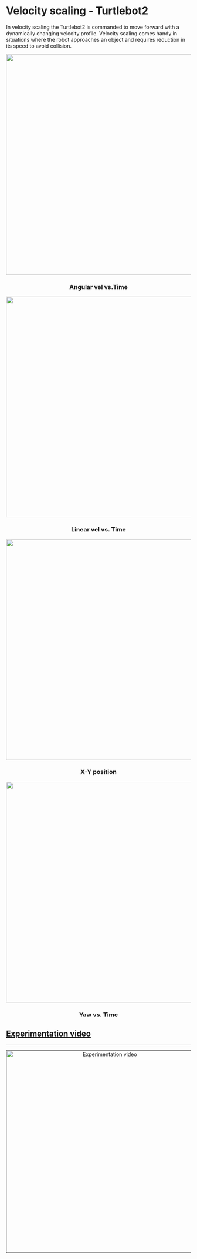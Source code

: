 # Velocity scaling - Turtlebot2

In velocity scaling the Turtlebot2 is commanded to move forward with a dynamically changing velcoity profile. Velocity scaling comes handy in situations where the robot approaches an object and requires reduction in its speed to avoid collision.

<p align="center"><img width="600" src="https://user-images.githubusercontent.com/44544565/205494356-12bf3c65-2242-4903-9196-c197b54398f9.PNG"></p>
<h3 align="center">Angular vel vs.Time</h3>

<p align="center"><img width="600" src="https://user-images.githubusercontent.com/44544565/205494360-8e3e9873-ded0-40ca-8a11-fb280596cb96.PNG"></p>
<h3 align="center">Linear vel vs. Time</h3>

<p align="center"><img width="600" src="https://user-images.githubusercontent.com/44544565/205494362-65cabcd9-8d04-4830-9013-0639f6bad341.PNG"></p>
<h3 align="center">X-Y position</h3>

<p align="center"><img width="600" src="https://user-images.githubusercontent.com/44544565/205494364-a73a2608-9140-46c9-8037-372cdce7d9a4.PNG"></p>
<h3 align="center">Yaw vs. Time</h3>



## [Experimentation video]()
-----------------------------------------------------------------------

<div align="center">
  <a href=""> <img width="550" src="https://user-images.githubusercontent.com/44544565/205531670-9c32306f-b722-4d40-934f-4266f0fc3788.png" alt="Experimentation video"></a>
</div>

